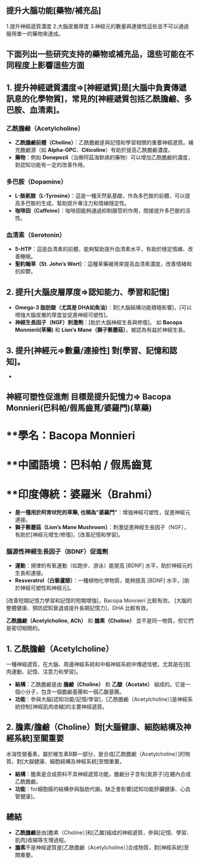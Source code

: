 ## 提升大腦功能[藥物/補充品]

1.提升神經遞質濃度
2.大腦皮層厚度
3.神經元的數量與連接性這些並不可以通過服用單一的藥物來達成。

## 下面列出一些研究支持的藥物或補充品，這些可能在不同程度上影響這些方面

## 1. 提升神經遞質濃度=>[神經遞質]是[大腦中負責傳遞訊息的化學物質]，常見的[神經遞質包括乙酰膽鹼、多巴胺、血清素]。

### 乙酰膽鹼（Acetylcholine）
- **乙酰膽鹼前體（Choline）**：乙酰膽鹼是與記憶和學習相關的重要神經遞質。補充膽鹼源（如 **Alpha-GPC**、**Citicoline**）有助於提高乙酰膽鹼濃度。
- **藥物**：例如 **Donepezil**（治療阿茲海默病的藥物）可以增加乙酰膽鹼的濃度，對認知功能有一定的改善作用。

### 多巴胺（Dopamine）
- **L-酪氨酸（L-Tyrosine）**：這是一種天然氨基酸，作為多巴胺的前體，可以提高多巴胺的生成，幫助提升專注力和情緒穩定性。
- **咖啡因（Caffeine）**：咖啡因能夠通過抑制腺苷的作用，間接提升多巴胺的活性。

### 血清素（Serotonin）
- **5-HTP**：這是血清素的前體，能夠幫助提升血清素水平，有助於穩定情緒、改善睡眠。
- **聖約翰草（St. John’s Wort）**：這種草藥被用來提高血清素濃度，改善情緒和抗抑鬱。

## 2. 提升[大腦皮層厚度=>認知能力、學習和記憶]
- **Omega-3 脂肪酸（尤其是 DHA如魚油）**：對[大腦結構功能積極影響]，[可以增強大腦皮層的厚度並促進神經可塑性]。
- **神經生長因子（NGF）刺激劑**：[助於大腦神經生長與修復]。
如 **Bacopa Monnierii(草藥)** 和 **Lion’s Mane（獅子鬃蘑菇）**，被認為有益於神經生長。

## 3. 提升[神經元=>數量/連接性] 對[學習、記憶和認知]。
- 
## 神經可塑性促進劑 目標是提升記憶力=> Bacopa Monnieri(巴科帕/假馬齒莧/婆羅門)(草藥)
# **學名：Bacopa Monnieri
# **中國語境：巴科帕 / 假馬齒莧
# **印度傳統：婆羅米（Brahmi）
- **是一種用於阿育吠陀的草藥, 也稱為"婆羅門"**：增強神經可塑性，促進神經元連接。
- **獅子鬃蘑菇（Lion’s Mane Mushroom）**：刺激促進神經生長因子（NGF），有助於[神經元增生/修復]，[改善記憶和學習]。
  
### 腦源性神經生長因子（BDNF）促進劑
- **運動**：規律的有氧運動（如跑步、游泳）能提高 [BDNF] 水平，助於神經元的生長和連接。
- **Resveratrol（白藜蘆醇）**：一種植物化學物質，能夠提高 [BDNF] 水平，[助於神經可塑性和神經元]。


[改善短期記憶力學習和記憶的短期增強]，Bacopa Monnieri 比較有效。
[大腦的整體健康、預防認知衰退或提升長期記憶力]，DHA 比較有效。

**乙酰膽鹼（Acetylcholine, ACh）** 和 **膽素（Choline）** 並不是同一物質，但它們是密切相關的。

## 1. 乙酰膽鹼（Acetylcholine）
一種神經遞質，在大腦、周邊神經系統和中樞神經系統中傳遞信號，尤其是在[肌肉運動、記憶、注意力和學習]。

- **結構**：乙酰膽鹼是由 **膽鹼（Choline）** 和 **乙酸（Acetate）** 組成的。它是一個小分子，包含一個膽鹼基團和一個乙酸基團。
- **功能**：參與大腦[認知功能/記憶/學習]，[乙酰膽鹼（Acetylcholine）]是神經系統控制[神經肌肉收縮]的主要神經遞質。

## 2. 膽素/膽鹼（Choline）對[大腦健康、細胞結構及神經系統]至關重要
水溶性營養素，屬於維生素B群一部分，是合成[乙酰膽鹼（Acetylcholine）]的物質，對[大腦健康、細胞結構及神經系統]至關重要。

- **結構**：膽素是合成原料不具神經遞質功能，膽鹼分子含有[氮原子]在體內合成乙酰膽鹼。
- **功能**：for細胞膜的結構參與脂肪代謝。缺乏會影響[認知功能肝臟健康、心血管健康]。

## 總結

- **乙酰膽鹼**是由[膽素（Choline）]和[乙酸]組成的神經遞質，參與[記憶、學習、肌肉]收縮等生理過程。
- **膽素**不是神經遞質是[乙酰膽鹼（Acetylcholine）]合成物質，對[神經系統]至關重要。

